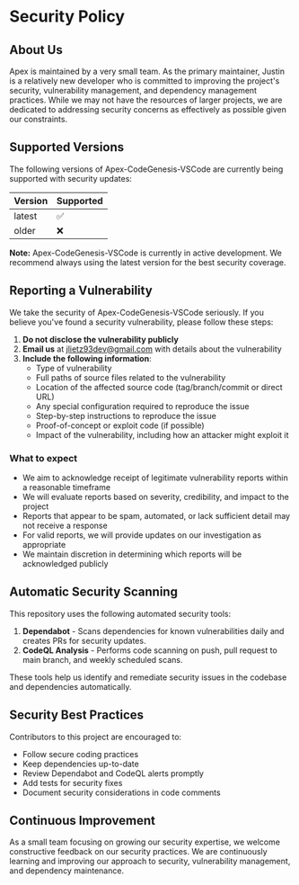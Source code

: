 # Security Policy

## About Us

Apex is maintained by a very small team. As the primary maintainer, Justin is a relatively new developer who is committed to improving the project's security, vulnerability management, and dependency management practices. While we may not have the resources of larger projects, we are dedicated to addressing security concerns as effectively as possible given our constraints.

## Supported Versions

The following versions of Apex-CodeGenesis-VSCode are currently being supported with security updates:

| Version | Supported          |
| ------- | ------------------ |
| latest  | :white_check_mark: |
| older   | :x:                |

**Note:** Apex-CodeGenesis-VSCode is currently in active development. We recommend always using the latest version for the best security coverage.

## Reporting a Vulnerability

We take the security of Apex-CodeGenesis-VSCode seriously. If you believe you've found a security vulnerability, please follow these steps:

1. **Do not disclose the vulnerability publicly**
2. **Email us** at jlietz93dev@gmail.com with details about the vulnerability
3. **Include the following information**:
   - Type of vulnerability
   - Full paths of source files related to the vulnerability
   - Location of the affected source code (tag/branch/commit or direct URL)
   - Any special configuration required to reproduce the issue
   - Step-by-step instructions to reproduce the issue
   - Proof-of-concept or exploit code (if possible)
   - Impact of the vulnerability, including how an attacker might exploit it

### What to expect
- We aim to acknowledge receipt of legitimate vulnerability reports within a reasonable timeframe
- We will evaluate reports based on severity, credibility, and impact to the project
- Reports that appear to be spam, automated, or lack sufficient detail may not receive a response
- For valid reports, we will provide updates on our investigation as appropriate
- We maintain discretion in determining which reports will be acknowledged publicly

## Automatic Security Scanning

This repository uses the following automated security tools:

1. **Dependabot** - Scans dependencies for known vulnerabilities daily and creates PRs for security updates.
2. **CodeQL Analysis** - Performs code scanning on push, pull request to main branch, and weekly scheduled scans.

These tools help us identify and remediate security issues in the codebase and dependencies automatically.

## Security Best Practices

Contributors to this project are encouraged to:

- Follow secure coding practices
- Keep dependencies up-to-date
- Review Dependabot and CodeQL alerts promptly
- Add tests for security fixes
- Document security considerations in code comments

## Continuous Improvement

As a small team focusing on growing our security expertise, we welcome constructive feedback on our security practices. We are continuously learning and improving our approach to security, vulnerability management, and dependency maintenance.